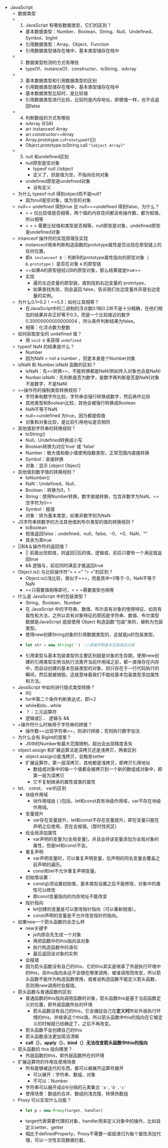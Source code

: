 - JavaScript
	- 数据类型
	- 1. JavaScript 有哪些数据类型，它们的区别？
		- 基本数据类型：Number、Boolean、String、Null、Undefined、Symbol、bigInt
		- 引用数据类型：Array、Object、Function
		- 引用数据类型储存在堆中，基本类型储存在栈中
	- 2. 数据类型检测的方式有哪些
		- typeOf、instanceOf、constructor、toString、isArray
	- 3. 基本数据类型和引用数据类型的区别
		- 引用数据类型储存在堆中，基本类型储存在栈中
		- 基本数据类型比较时，是比较值
		- 引用数据类型进行比较，比较的是内存地址，即便值一样，也不会返回false
	- 4. 判断数组的方式有哪些
		- isArray  (ES6)
		- arr instanceof Array
		- arr.constructor==Array
		- Array.prototype.`isPrototypeOf`([])
		- Object.prototype.toString.call    `"[object Array]"`
	- 5. null 和undefined区别
		- null原型是空对象
			- typeof null  //object
			- 定义了，但是值为空，不指向任何对象
		- undefined原型是undefined对象
			- 没有定义
	- 为什么 typeof null 得到object而不是null?
		- 因为null是空对象，值为空的对象
	- null== undefined 得到true 且 null===undefined 得到false，为什么？
		- = = 仅比较值是否相等，两个值的内存空间都没有操作数，都为假值，所以相等
		- = = = 需要比较值和类型是否相等，null原型是对象，undefined原型是undefined对象
	- intanceof 操作符的实现原理及实现
		- instanceof用来判断构造函数的prototype属性是否出现在原型链上的任何位置。
		- 即`A instanceof B` ：判断B的prototype属性指向的原型对象（ `B.prototype` ）是否在对象 `A` 的原型链
		- ==如果A的原型链经过B的原型对象，那么结果就是true==
		- 实现
			- 遍历左边变量的原型链，直到找到右边变量的 prototype，
			- 如果查找失败，则会返回 false，告诉我们左边变量并非是右边变量的实例。
	- 为什么0.1+0.2！==0.3；如何让其相等？
		- 在JavaScript中的二进制的浮点数0.1和0.2并不是十分精确，在他们相加的结果并非正好等于0.3，而是一个比较接近的数字 0.30000000000000004 ，所以条件判断结果为false。
		- 相等：化浮点数为整数
	- 如何获取安全的 undefined 值？
		- 用 `void 0` 来获得 `undefined`
	- typeof NaN 的结果是什么？
		- Number
		- 因为NaN = not a number  ，但是本身是个Number对象
	- isNaN 和 Number.isNaN 函数的区别？
		- isNaN：先==转换==，不能转换都是NaN(例如传入对象也会是NaN)
		- Nunber.isNaN：先判断是否为数字，是数字再判断是否是NaN(对象不是数字，不是NaN)
	- ==操作符的强制类型转换规则？
		- 字符串和数字作比较，字符串会强行转换成数字，然后再作比较
		- 其他类型和Boolean比较，其他会被强行转换成Boolean
		- NaN不等于NaN
		- null==undefined 为true，因为都是假值
		- 对象和对象比较，是比较引用地址是否相同
	- 其他值到字符串的转换规则？
		- toString()
		- Null、Undefined转换成小写
		- Boolean转换为对应‘true’  或 ‘false’
		- Number：极大值和极小值使用指数类型，正常范围内直接转换
		- Symbol：直接转换
		- 对象：显示 [object Object]
	- 其他值到数字值的转换规则？
		- toNumber()
		- NaN：Undefined、Null、
		- Boolean：转换为0，1
		- String：使用Number转换，数字直接转换，包含非数字为NaN，==空字符为0==
		- Symbol：报错
		- 对象：转为基本类型，如果非数字则为NaN
	- JS字符串转数字的方法其他值到布尔类型的值的转换规则？
		- toBoolean
		- 假值返回false：undefined、null、false、-0、+0、NaN、“”
		- 其余为真true
	- ||和&＆操作符的返回值？
		- || 前面出现假值，则返回||后的值，逻辑或，前后只要有一个满足就返回true
		- && 逻辑与，前后同时满足才能返回true
	- Object.is() 与比较操作符“= = =” “= =”的区别？
		- Object.is()浅比较，类似于===，但是其中+0等于-0，NaN不等于NaN
		- ==只需要值相等即可，= = =需要类型也相等
	- 什么是 JavaScript 中的包装类型？
		- String、Boolean、Number
		- 在 JavaScript 中的字符串、数值、布尔具有对象的使用特征，如具有属性和方法，之所以具有对象特征的原因是字符串、数值、布尔类型数据是JavaScript 底层使用 Object 构造函数“包装”来的，被称为包装类型。
		- 使用new创建String对象的引用数据类型的，这就是js的包装类型。
		- ```js
		  let str = new String('')  //直接声明基本包装类型对象
		  ```
		- 引用类型与基本包装类型的主要区别就是对象的生存期，使用new创建的引用类型实例当执行流离开当前作用域之前，都一直保存在内存中，而自动创建的基本包装类型的对象，则只存在于一行代码执行的瞬间，然后就被销毁。这就意味着我们不能给基本包装类型添加属性和方法。
	- JavaScript 中如何进行隐式类型转换？
		- if()
		- for中第二个条件判断表达式，即i<2
		- while和do...while
		- ？：三元运算符
		- 逻辑或||  、 逻辑与 &&
	- +操作符什么时候用于字符串的拼接？
		- 操作数==出现字符串==，则进行拼接；否则执行数字加法
	- 为什么会有 Biglnt的提案？
		- JS中的Number有最大范围限制，超出会出现精度丢失
	- object.assign 和扩展运算法是深拷贝还是浅拷贝，两者区别
		- object.assign()是浅拷贝，会触发setter
		- 扩展运算符，第一层深拷贝，其他都是浅拷贝，即拷贝引用地址
			- 数组或对象中的每一个值都会被拷贝到一个新的数组或对象中，即第一层为深拷贝
			- 它不复制继承的属性或类的属性
	- let、 const、 var的区别
		- 块级作用域
			- 块作用域由 { }包括，let和const具有块级作用域，var不存在块级作用域。
		- 变量提升
			- var存在变量提升，let和const不存在变量提升，即在变量只能在声明之后使用，否在会报错。(暂时性死区)
		- 给全局添加属性
			- var声明的变量为[全局变量]，并且会将该变量添加为全局对象的属性，但是let和const不会。
		- 重复声明
			- var声明变量时，可以重复声明变量，后声明的同名变量会覆盖之前声明的遍历。
			- const和let不允许重复声明变量。
		- 初始值设置：
			- const必须设置初始值，基本类型设置之后不能修改，对象中的属性可以修改
			- 即const变量指向的内存地址不能改变
		- 指针指向
			- let创建的变量是可以更改指针指向（可以重新赋值）。
			- const声明的变量是不允许改变指针的指向。
	- 如果new一个箭头函数的会怎么样
		- new关键字
			- js内部会先生成一个对象
			- 再把函数中的this指向该对象
			- 执行构造函数中的语句
			- 最后返回该对象的实例
		- 会报错
		- 因为箭头函数没有自己的this，它的this其实是继承了外层执行环境中的this，且this指向永远不会随在哪里调用、被谁调用而改变，所以箭头函数不能作为构造函数使用，或者说构造函数不能定义箭头函数，否则用new调用时会报错。
	- 箭头函数与普通函数的区别
		- 普通函数的this指向调用函数的对象，箭头函数this是基于当前函数定义的位置，即外层函数所处的环境
			- 箭头函数没有自己的this，它会捕捉自己在**定义时**所处外层执行环境的this，并继承这个this值。所以箭头函数中this的指向在它被定义的时候就已经确定了，之后不再改变。
		- 箭头函数不会创建自己的this
		- 箭头函数语法更加简洁清晰
		- **call（）、apply（）、bind（）无法改变箭头函数中this的指向**
	- 箭头函数的 this 指向哪里？
		- 外层函数的this，即外层函数所在的环境
	- 扩展运算符的作用及使用场景
		- 所有能够被迭代的东西，都可以被展开运算符展开
			- 可以展开：字符串、数组、对象
			- 不可以：Number
		- 字符串可以展开成`逗号`分隔的元素集合  `'a','b','c'`
		- 使用场景：数组的合并、数组的浅克隆、转换伪数组
	- Proxy 可以实现什么功能？
		- ```js
		  let p = new Proxy(target, handler)
		  ```
		- target代表需要代理的对象，handler用来定义对象中的操作，比如自定义setter、getter
		- 相比于definedProperty，Proxy不需要一层层递归为每个属性添加代理，可以一次性实现数据拦截，